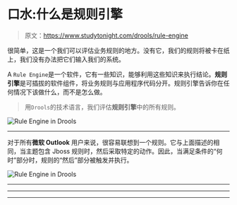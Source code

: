# 口水:什么是规则引擎

> 原文：<https://www.studytonight.com/drools/rule-engine>

很简单，这是一个我们可以评估业务规则的地方。没有它，我们的规则将被卡在纸上，我们没有办法把它们输入我们的系统。

A `Rule Engine`是一个软件，它有一些知识，能够利用这些知识来执行结论。**规则引擎**是可插拔的软件组件，将业务规则与应用程序代码分开。规则引擎告诉你在任何情况下该做什么，而不是怎么做。

> 用`Drools`的技术语言，我们评估**规则引擎**中的所有规则。

![Rule Engine in Drools](../Images/271eb5e31dd9724b02f459e7469387a3.png)

* * *

对于所有**微软 Outlook** 用户来说，很容易联想到一个规则。它与上面描述的相同，当主题包含 Jboss 规则时，然后采取特定的动作。因此，当满足条件的“何时”部分时，规则的“然后”部分被触发并执行。

![Rule Engine in Drools](../Images/20fddd37d2147119cea7e8841c7f8172.png)

* * *

* * *

* * *